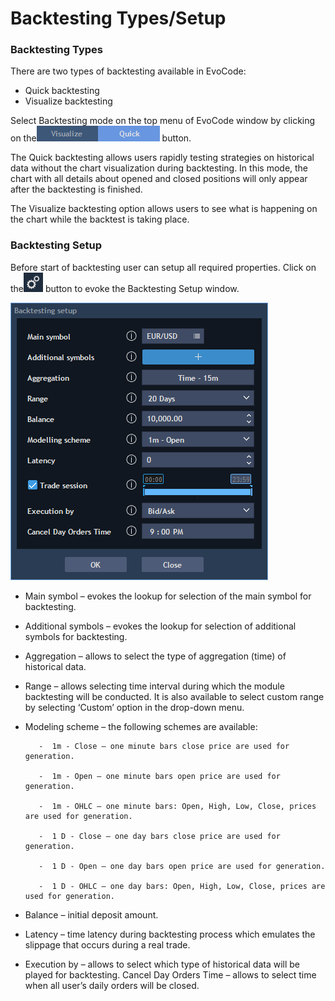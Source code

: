 # Backtesting Types/Setup

### **Backtesting Types**

There are two types of backtesting available in EvoCode:

* Quick backtesting
* Visualize backtesting

 Select Backtesting mode on the top menu of EvoCode window by clicking on the![](../../.gitbook/assets/3%20%2841%29.png) button.


The Quick backtesting allows users rapidly testing strategies on historical data without the chart visualization during backtesting. In this mode, the chart with all details about opened and closed positions will only appear after the backtesting is finished.

The Visualize backtesting option allows users to see what is happening on the chart while the backtest is taking place.

### **Backtesting Setup** 

Before start of backtesting user can setup all required properties. Click on the![](../../.gitbook/assets/1%20%2815%29.png)
button to evoke the Backtesting Setup window.

![](../../.gitbook/assets/2%20%2842%29.png)

* Main symbol – evokes the lookup for selection of the main symbol for backtesting.
* Additional symbols – evokes the lookup for selection of additional symbols for backtesting.
* Aggregation – allows to select the type of aggregation \(time\) of historical data.
* Range – allows selecting time interval during which the module backtesting will be conducted. It is also available to select custom range by selecting ‘Custom’ option in the drop-down menu.
* Modeling scheme – the following schemes are available:

         -  1m - Close – one minute bars close price are used for generation.

         -  1m - Open – one minute bars open price are used for generation.

         -  1m - OHLC – one minute bars: Open, High, Low, Close, prices are used for generation.

         -  1 D - Close – one day bars close price are used for generation.

         -  1 D - Open – one day bars open price are used for generation.

         -  1 D - OHLC – one day bars: Open, High, Low, Close, prices are used for generation.

* Balance – initial deposit amount.
* Latency – time latency during backtesting process which emulates the slippage that occurs during a real trade.
* Execution by – allows to select which type of historical data will be played for backtesting. Cancel Day Orders Time – allows to select time when all user’s daily orders will be closed.


